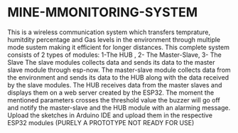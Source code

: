 # MINE-MMONITORING-SYSTEM
This is a wireless communication system which transfers temprature, humitdity percentage and Gas levels in the environment through multiple mode sustem making it efficient for longer distances.
This complete system consists of 2 types of modules: 1-The HUB , 2- The Master-Slave, 3- The Slave 
The slave modules collects data and sends its data to the master slave module through esp-now.
The master-slave module collects data from the environment and sends its data to the HUB along with the data received by the slave modules.
The HUB receives data from the master slaves and displays them on a web server created by the ESP32.
The moment the mentioned parameters crosses the threshold value the buzzer will go off and notify the master-slave and the HUB module with an alarming message.
Upload the sketches in Arduino IDE and upload them in the respective ESP32 modules
(PURELY A PROTOTYPE NOT READY FOR USE)

